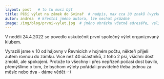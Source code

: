 ```yaml
---
layout: post   # to tu musí být
title: Pěší výlet na zámek do Svinař  # nadpis, max cca 30 znaků (vyzkoušet)
autor: andrea  # křestní jméno autora, lze nechat prázdné
image: /img/blog/prvni-vylet.jpg  # jméno obrázku včetně adresáře, velikost 900x600
---
```

V neděli 24.4.2022 se povedlo uskutečnit první společný výlet organizovaný klubem.

<!--vice-->

Vyrazili jsme v 10 od hájovny v Řevnicích v hojném počtu, někteří přijeli autem rovnou do zámku. Více než 40 účastníků, z toho 2 psi, všichni dost zmoklí, ale spokojení. Protože to všechny i přes nepřízeň počasí dost bavilo, přemýšlíme o tom, že bychom výlety pořádali pravidelně třeba jednou za měsíc nebo dva - dáme vědět :-)




<!--quote-->


